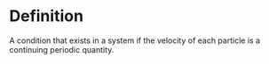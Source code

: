 # Definition

A condition that exists in a system if the velocity of each particle is
a continuing periodic quantity.
